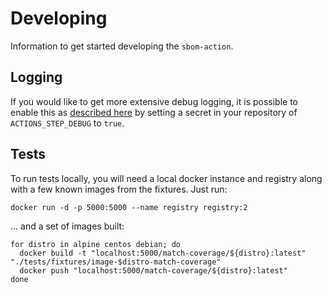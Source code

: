 # Developing

Information to get started developing the `sbom-action`.

## Logging

If you would like to get more extensive debug logging, it is
possible to enable this as [described here](https://github.com/actions/toolkit/blob/master/docs/action-debugging.md)
by setting a secret in your repository of `ACTIONS_STEP_DEBUG` to `true`.

## Tests

To run tests locally, you will need a local docker instance and registry along with a few
known images from the fixtures. Just run:

```shell
docker run -d -p 5000:5000 --name registry registry:2
```

... and a set of images built:

```shell
for distro in alpine centos debian; do
  docker build -t "localhost:5000/match-coverage/${distro}:latest" "./tests/fixtures/image-$distro-match-coverage"
  docker push "localhost:5000/match-coverage/${distro}:latest"
done
```
